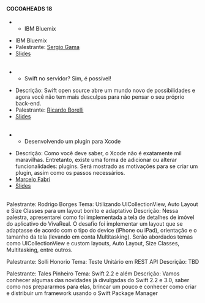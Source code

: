#### COCOAHEADS 18
 * - IBM Bluemix 
  + IBM Bluemix
  + Palestrante: [Sergio Gama]()  
  + [Slides]()
  <br/> <br/>

 * - Swift no servidor? Sim, é possível!   
  + Descrição: Swift open source abre um mundo novo de possibilidades e agora você não tem mais desculpas para não pensar o seu próprio back-end.
  + Palestrante: [Ricardo Borelli]() 
  + [Slides]()
 <br/> <br/> 

 * - Desenvolvendo um plugin para Xcode  
  + Descrição: Como você deve saber, o Xcode não é exatamente mil maravilhas. Entretanto, existe uma forma de adicionar ou alterar funcionalidades: plugins. Será mostrado as motivações para se criar um plugin, assim como os passos necessários.
  + [Marcelo Fabri]() 
  + [Slides]()
 <br/> <br/>

 Palestrante: Rodrigo Borges 
Tema: Utilizando UICollectionView, Auto Layout e Size Classes para um layout bonito e adaptativo 
Descrição: Nessa palestra, apresentarei como foi implementada a tela de detalhes de imóvel do aplicativo do VivaReal. O desafio foi implementar um layout que se adaptasse de acordo com o tipo do device (iPhone ou iPad), orientação e o tamanho da tela (levando em conta Multitasking). Serão abordados temas como UICollectionView e custom layouts, Auto Layout, Size Classes, Multitasking, entre outros.

Palestrante: Solli Honorio 
Tema: Teste Unitário em REST API 
Descrição: TBD

Palestrante: Tales Pinheiro 
Tema: Swift 2.2 e além 
Descrição: Vamos conhecer algumas das novidades já divulgadas do Swift 2.2 e 3.0, saber como nos prepararmos para elas, brincar um pouco e conhecer como criar e distribuir um framework usando o Swift Package Manager